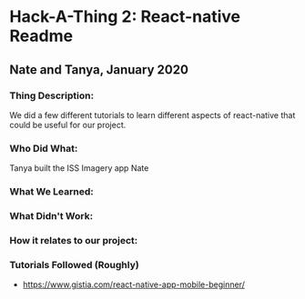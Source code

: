 # Hack-A-Thing 2: React-native Readme
## Nate and Tanya, January 2020
### Thing Description:
We did a few different tutorials to learn different aspects of react-native that could be useful for our project.

### Who Did What:
Tanya built the ISS Imagery app
Nate 

### What We Learned:

### What Didn't Work:

### How it relates to our project:

### Tutorials Followed (Roughly)
* https://www.gistia.com/react-native-app-mobile-beginner/
